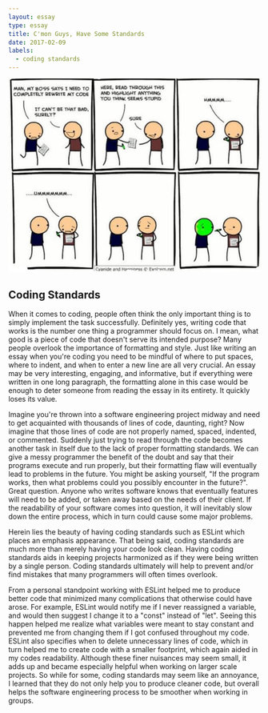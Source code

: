 ```yaml
---
layout: essay
type: essay
title: C'mon Guys, Have Some Standards
date: 2017-02-09
labels:
  - coding standards
---
```


<img class="ui medium left floated image" src="../images/code-review-2.jpg">

## Coding Standards

When it comes to coding, people often think the only important thing is to simply implement the task successfully. Definitely yes, writing code that works is the number one thing a programmer should focus on. I mean, what good is a piece of code that doesn't serve its intended purpose? Many people overlook the importance of formatting and style. Just like writing an essay when you're coding you need to be mindful of where to put spaces, where to indent, and when to enter a new line are all very crucial. An essay may be very interesting, engaging, and informative, but if everything were written in one long paragraph, the formatting alone in this case would be enough to deter someone from reading the essay in its entirety.  It quickly loses its value.

Imagine you're thrown into a software engineering project midway and need to get acquainted with thousands of lines of code, daunting, right? Now imagine that those lines of code are not properly named, spaced, indented, or commented. Suddenly just trying to read through the code becomes another task in itself due to the lack of proper formatting standards. We can give a messy programmer the benefit of the doubt and say that their programs execute and run properly, but their formatting flaw will eventually lead to problems in the future. You might be asking yourself, "If the program works, then what problems could you possibly encounter in the future?". Great question. Anyone who writes software knows that eventually features will need to be added, or taken away based on the needs of their client. If the readability of your software comes into question, it will inevitably slow down the entire process, which in turn could cause some major problems.

Herein lies the beauty of having coding standards such as ESLint which places an emphasis appearance. That being said, coding standards are much more than merely having your code look clean. Having coding standards aids in keeping projects harmonized as if they were being written by a single person. Coding standards ultimately will help to prevent and/or find mistakes that many programmers will often times overlook. 

From a personal standpoint working with ESLint helped me to produce better code that minimized many complications that otherwise could have arose. For example, ESLint would notify me if I never reassigned a variable, and would then suggest I change it to a "const" instead of "let". Seeing this happen helped me realize what variables were meant to stay constant and prevented me from changing them if I got confused throughout my code. ESLint also specifies when to delete unnecessary lines of code, which in turn helped me to create code with a smaller footprint, which again aided in my codes readability. Although these finer nuisances may seem small, it adds up and became especially helpful when working on larger scale projects. So while for some, coding standards may seem like an annoyance, I learned that they do not only help you to produce cleaner code, but overall helps the software engineering process to be smoother when working in groups.


